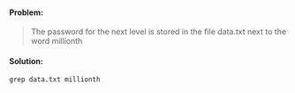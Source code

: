 #### Problem:
> The password for the next level is stored in the file data.txt next to the word millionth

#### Solution:
```
grep data.txt millionth
```
